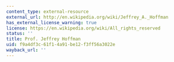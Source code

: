 ```yaml
---
content_type: external-resource
external_url: http://en.wikipedia.org/wiki/Jeffrey_A._Hoffman
has_external_license_warning: true
license: https://en.wikipedia.org/wiki/All_rights_reserved
status: ''
title: Prof. Jeffrey Hoffman
uid: f9a4df3c-61f1-4a91-be12-f3ff56a3022e
wayback_url: ''
---
```


